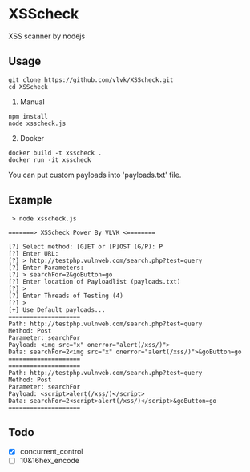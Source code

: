 # XSScheck

XSS scanner by nodejs


## Usage

```
git clone https://github.com/vlvk/XSScheck.git
cd XSScheck
```

1. Manual
```
npm install
node xsscheck.js
```

2. Docker
```
docker build -t xsscheck .
docker run -it xsscheck
```

You can put custom payloads into 'payloads.txt' file.


## Example

```
 > node xsscheck.js
 
=======> XSScheck Power By VLVK <========

[?] Select method: [G]ET or [P]OST (G/P): P
[?] Enter URL:
[?] > http://testphp.vulnweb.com/search.php?test=query
[?] Enter Parameters:
[?] > searchFor=2&goButton=go
[?] Enter location of Payloadlist (payloads.txt)
[?] >
[?] Enter Threads of Testing (4)
[?] >
[+] Use Default payloads...
====================
Path: http://testphp.vulnweb.com/search.php?test=query
Method: Post
Parameter: searchFor
Payload: <img src="x" onerror="alert(/xss/)">
Data: searchFor=2<img src="x" onerror="alert(/xss/)">&goButton=go
====================
====================
Path: http://testphp.vulnweb.com/search.php?test=query
Method: Post
Parameter: searchFor
Payload: <script>alert(/xss/)</script>
Data: searchFor=2<script>alert(/xss/)</script>&goButton=go
====================
```


## Todo

- [x] concurrent_control
- [ ] 10&16hex_encode